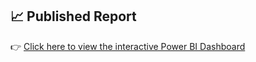 ## 📈 Published Report  
👉 [Click here to view the interactive Power BI Dashboard](https://app.powerbi.com/view?r=eyJrIjoiYzU0NzkwZDUtODRhYy00ZmE5LWFhYTctZjliM2ExNjczNTVhIiwidCI6IjI1Y2UwMjYxLWJiZDYtNDljZC1hMWUyLTU0MjYwODg2ZDE1OSJ9&embedImagePlaceholder=true)
